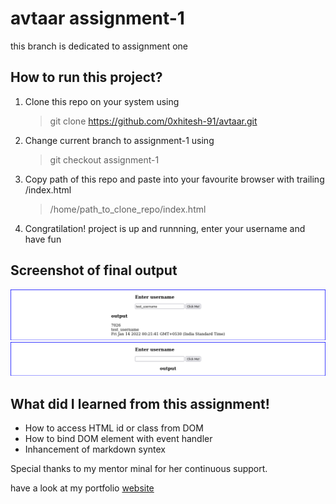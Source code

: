 # avtaar assignment-1

this branch is dedicated to assignment one

## How to run this project?

1. Clone this repo on your system using
	
	> git clone https://github.com/0xhitesh-91/avtaar.git

2. Change current branch to assignment-1 using

	> git checkout assignment-1

3. Copy path of this repo and paste into your favourite browser with trailing /index.html

	> /home/path_to_clone_repo/index.html

4. Congratilation! project is up and runnning, enter your username and have fun

## Screenshot of final output

![web page at initial stage](./screenshot/screenshot-one.png)
![when user input user name and click on button](./screenshot/screenshot-two.png)

## What did I learned from this assignment!

- How to access HTML id or class from DOM
- How to bind DOM element with event handler
- Inhancement of markdown syntex

Special thanks to my mentor minal for her continuous support.

have a look at my portfolio [website](https://hitesh.surge.sh)

